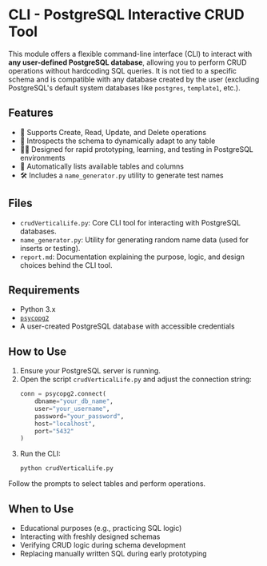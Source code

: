 # CLI - PostgreSQL Interactive CRUD Tool

This module offers a flexible command-line interface (CLI) to interact with **any user-defined PostgreSQL database**, allowing you to perform CRUD operations without hardcoding SQL queries. It is not tied to a specific schema and is compatible with any database created by the user (excluding PostgreSQL's default system databases like `postgres`, `template1`, etc.).

## Features

- 🔄 Supports Create, Read, Update, and Delete operations
- 🧠 Introspects the schema to dynamically adapt to any table
- 👨‍💻 Designed for rapid prototyping, learning, and testing in PostgreSQL environments
- 📄 Automatically lists available tables and columns
- 🛠️ Includes a `name_generator.py` utility to generate test names

## Files

- `crudVerticalLife.py`: Core CLI tool for interacting with PostgreSQL databases.
- `name_generator.py`: Utility for generating random name data (used for inserts or testing).
- `report.md`: Documentation explaining the purpose, logic, and design choices behind the CLI tool.

## Requirements

- Python 3.x  
- [`psycopg2`](https://pypi.org/project/psycopg2/)  
- A user-created PostgreSQL database with accessible credentials

## How to Use

1. Ensure your PostgreSQL server is running.
2. Open the script `crudVerticalLife.py` and adjust the connection string:
   ```python
   conn = psycopg2.connect(
       dbname="your_db_name",
       user="your_username",
       password="your_password",
       host="localhost",
       port="5432"
   )
   ```
3. Run the CLI:
   ```bash
   python crudVerticalLife.py
   ```

Follow the prompts to select tables and perform operations.

## When to Use

- Educational purposes (e.g., practicing SQL logic)
- Interacting with freshly designed schemas
- Verifying CRUD logic during schema development
- Replacing manually written SQL during early prototyping
